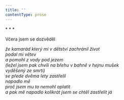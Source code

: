 ```yaml
---
title: ''
contentType: prose
---
```


\* \* \*

Včera jsem se dozvěděl

_že kamarád který mi v dětství zachránil život  
podal mi větev  
a pomohl z vody pod jezem  
(ležel jsem pak chvíli na břehu v bahně v hejnu mušek  
vyděšený ze smrti)  
se přede dvěma lety zastřelil  
napadlo mě  
proč jsem mu to nemohl oplatit  
a pak mě napadlo kolikrát jsem se chtěl zastřelit já_
